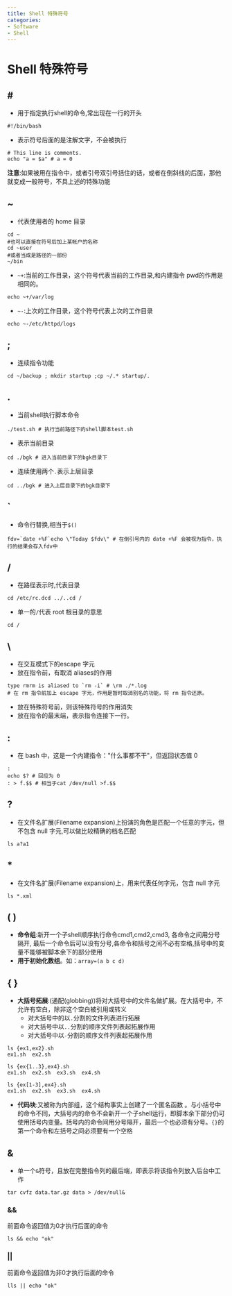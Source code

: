 ```yaml
---
title: Shell 特殊符号
categories:
- Software
- Shell
---
```

# Shell 特殊符号

## \#

- 用于指定执行shell的命令,常出现在一行的开头

```
#!/bin/bash 
```

- 表示符号后面的是注解文字，不会被执行

```
# This line is comments. 
echo "a = $a" # a = 0 
```

**注意**:如果被用在指令中，或者引号双引号括住的话，或者在倒斜线的后面，那他就变成一般符号，不具上述的特殊功能

## ~

- 代表使用者的 home 目录

```shell
cd ~
#也可以直接在符号后加上某帐户的名称
cd ~user
#或者当成是路径的一部份
~/bin
```

- `~+`:当前的工作目录，这个符号代表当前的工作目录,和内建指令 pwd的作用是相同的。

```shell
echo ~+/var/log 
```

- `~-`:上次的工作目录，这个符号代表上次的工作目录

```shell
echo ~-/etc/httpd/logs 
```

## ;

- 连续指令功能

```
cd ~/backup ; mkdir startup ;cp ~/.* startup/. 
```

## .

- 当前shell执行脚本命令

```shell
./test.sh # 执行当前路径下的shell脚本test.sh
```

- 表示当前目录

```shell
cd ./bgk # 进入当前目录下的bgk目录下
```

- 连续使用两个`.`表示上层目录

```shell
cd ../bgk # 进入上层目录下的bgk目录下
```

## `

- 命令行替换,相当于`$()`

```shell
fdv=`date +%F`echo \"Today $fdv\" # 在倒引号内的 date +%F 会被视为指令，执行的结果会存入fdv中
```

## /

- 在路径表示时,代表目录

```
cd /etc/rc.dcd ../..cd / 
```

- 单一的`/`代表 root 根目录的意思

```
cd /
```

## \

- 在交互模式下的escape 字元
- 放在指令前，有取消 aliases的作用

```shell
type rmrm is aliased to `rm -i` # \rm ./*.log 
# 在 rm 指令前加上 escape 字元，作用是暂时取消别名的功能，将 rm 指令还原。 
```

- 放在特殊符号前，则该特殊符号的作用消失
- 放在指令的最末端，表示指令连接下一行。

## :

- 在 bash 中，这是一个内建指令：\"什么事都不干\"，但返回状态值 0

```
: 
echo $? # 回应为 0 
: > f.$$ # 相当于cat /dev/null >f.$$
```

## ?

- 在文件名扩展(Filename expansion)上扮演的角色是匹配一个任意的字元，但不包含 null 字元,可以做比较精确的档名匹配

```
ls a?a1 
```

## *

- 在文件名扩展(Filename expansion)上，用来代表任何字元，包含 null 字元

```
ls *.xml
```

## (  )

- **命令组**:新开一个子shell顺序执行命令cmd1,cmd2,cmd3, 各命令之间用分号隔开, 最后一个命令后可以没有分号,各命令和括号之间不必有空格,括号中的变量不能够被脚本余下的部分使用
- **用于初始化数组**。如：`array=(a b c d)`

## { }

- **大括号拓展**:(通配(globbing))将对大括号中的文件名做扩展。在大括号中，不允许有空白，除非这个空白被引用或转义
    - 对大括号中的以`.`分割的文件列表进行拓展
    - 对大括号中以`..`分割的顺序文件列表起拓展作用
    - 对大括号中以`-`分割的顺序文件列表起拓展作用

```shell
ls {ex1,ex2}.sh    
ex1.sh  ex2.sh    

ls {ex{1..3},ex4}.sh    
ex1.sh  ex2.sh  ex3.sh  ex4.sh    

ls {ex[1-3],ex4}.sh    
ex1.sh  ex2.sh  ex3.sh  ex4.sh    
```

- **代码块**:又被称为内部组，这个结构事实上创建了一个匿名函数 。与小括号中的命令不同，大括号内的命令不会新开一个子shell运行，即脚本余下部分仍可使用括号内变量。括号内的命令间用分号隔开，最后一个也必须有分号。`{}`的第一个命令和左括号之间必须要有一个空格

## &

- 单一个`&`符号，且放在完整指令列的最后端，即表示将该指令列放入后台中工作

```
tar cvfz data.tar.gz data > /dev/null& 
```

### &&

前面命令返回值为0才执行后面的命令

```
ls && echo "ok"  
```

### || 

前面命令返回值为非0才执行后面的命令

```
lls || echo "ok" 
```